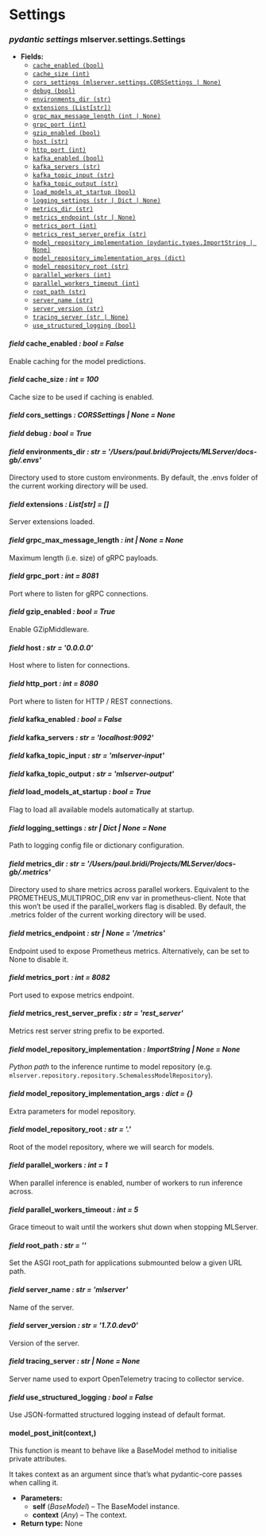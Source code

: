 <a id="settings"></a>

# Settings

<a id="mlserver.settings.Settings"></a>

### *pydantic settings* mlserver.settings.Settings

* **Fields:**
  - [`cache_enabled (bool)`](#mlserver.settings.Settings.cache_enabled)
  - [`cache_size (int)`](#mlserver.settings.Settings.cache_size)
  - [`cors_settings (mlserver.settings.CORSSettings | None)`](#mlserver.settings.Settings.cors_settings)
  - [`debug (bool)`](#mlserver.settings.Settings.debug)
  - [`environments_dir (str)`](#mlserver.settings.Settings.environments_dir)
  - [`extensions (List[str])`](#mlserver.settings.Settings.extensions)
  - [`grpc_max_message_length (int | None)`](#mlserver.settings.Settings.grpc_max_message_length)
  - [`grpc_port (int)`](#mlserver.settings.Settings.grpc_port)
  - [`gzip_enabled (bool)`](#mlserver.settings.Settings.gzip_enabled)
  - [`host (str)`](#mlserver.settings.Settings.host)
  - [`http_port (int)`](#mlserver.settings.Settings.http_port)
  - [`kafka_enabled (bool)`](#mlserver.settings.Settings.kafka_enabled)
  - [`kafka_servers (str)`](#mlserver.settings.Settings.kafka_servers)
  - [`kafka_topic_input (str)`](#mlserver.settings.Settings.kafka_topic_input)
  - [`kafka_topic_output (str)`](#mlserver.settings.Settings.kafka_topic_output)
  - [`load_models_at_startup (bool)`](#mlserver.settings.Settings.load_models_at_startup)
  - [`logging_settings (str | Dict | None)`](#mlserver.settings.Settings.logging_settings)
  - [`metrics_dir (str)`](#mlserver.settings.Settings.metrics_dir)
  - [`metrics_endpoint (str | None)`](#mlserver.settings.Settings.metrics_endpoint)
  - [`metrics_port (int)`](#mlserver.settings.Settings.metrics_port)
  - [`metrics_rest_server_prefix (str)`](#mlserver.settings.Settings.metrics_rest_server_prefix)
  - [`model_repository_implementation (pydantic.types.ImportString | None)`](#mlserver.settings.Settings.model_repository_implementation)
  - [`model_repository_implementation_args (dict)`](#mlserver.settings.Settings.model_repository_implementation_args)
  - [`model_repository_root (str)`](#mlserver.settings.Settings.model_repository_root)
  - [`parallel_workers (int)`](#mlserver.settings.Settings.parallel_workers)
  - [`parallel_workers_timeout (int)`](#mlserver.settings.Settings.parallel_workers_timeout)
  - [`root_path (str)`](#mlserver.settings.Settings.root_path)
  - [`server_name (str)`](#mlserver.settings.Settings.server_name)
  - [`server_version (str)`](#mlserver.settings.Settings.server_version)
  - [`tracing_server (str | None)`](#mlserver.settings.Settings.tracing_server)
  - [`use_structured_logging (bool)`](#mlserver.settings.Settings.use_structured_logging)

<a id="mlserver.settings.Settings.cache_enabled"></a>

#### *field* cache_enabled *: bool* *= False*

Enable caching for the model predictions.

<a id="mlserver.settings.Settings.cache_size"></a>

#### *field* cache_size *: int* *= 100*

Cache size to be used if caching is enabled.

<a id="mlserver.settings.Settings.cors_settings"></a>

#### *field* cors_settings *: CORSSettings | None* *= None*

<a id="mlserver.settings.Settings.debug"></a>

#### *field* debug *: bool* *= True*

<a id="mlserver.settings.Settings.environments_dir"></a>

#### *field* environments_dir *: str* *= '/Users/paul.bridi/Projects/MLServer/docs-gb/.envs'*

Directory used to store custom environments.
By default, the .envs folder of the current working directory will be
used.

<a id="mlserver.settings.Settings.extensions"></a>

#### *field* extensions *: List[str]* *= []*

Server extensions loaded.

<a id="mlserver.settings.Settings.grpc_max_message_length"></a>

#### *field* grpc_max_message_length *: int | None* *= None*

Maximum length (i.e. size) of gRPC payloads.

<a id="mlserver.settings.Settings.grpc_port"></a>

#### *field* grpc_port *: int* *= 8081*

Port where to listen for gRPC connections.

<a id="mlserver.settings.Settings.gzip_enabled"></a>

#### *field* gzip_enabled *: bool* *= True*

Enable GZipMiddleware.

<a id="mlserver.settings.Settings.host"></a>

#### *field* host *: str* *= '0.0.0.0'*

Host where to listen for connections.

<a id="mlserver.settings.Settings.http_port"></a>

#### *field* http_port *: int* *= 8080*

Port where to listen for HTTP / REST connections.

<a id="mlserver.settings.Settings.kafka_enabled"></a>

#### *field* kafka_enabled *: bool* *= False*

<a id="mlserver.settings.Settings.kafka_servers"></a>

#### *field* kafka_servers *: str* *= 'localhost:9092'*

<a id="mlserver.settings.Settings.kafka_topic_input"></a>

#### *field* kafka_topic_input *: str* *= 'mlserver-input'*

<a id="mlserver.settings.Settings.kafka_topic_output"></a>

#### *field* kafka_topic_output *: str* *= 'mlserver-output'*

<a id="mlserver.settings.Settings.load_models_at_startup"></a>

#### *field* load_models_at_startup *: bool* *= True*

Flag to load all available models automatically at startup.

<a id="mlserver.settings.Settings.logging_settings"></a>

#### *field* logging_settings *: str | Dict | None* *= None*

Path to logging config file or dictionary configuration.

<a id="mlserver.settings.Settings.metrics_dir"></a>

#### *field* metrics_dir *: str* *= '/Users/paul.bridi/Projects/MLServer/docs-gb/.metrics'*

Directory used to share metrics across parallel workers.
Equivalent to the PROMETHEUS_MULTIPROC_DIR env var in
prometheus-client.
Note that this won’t be used if the parallel_workers flag is disabled.
By default, the .metrics folder of the current working directory will be
used.

<a id="mlserver.settings.Settings.metrics_endpoint"></a>

#### *field* metrics_endpoint *: str | None* *= '/metrics'*

Endpoint used to expose Prometheus metrics. Alternatively, can be set to
None to disable it.

<a id="mlserver.settings.Settings.metrics_port"></a>

#### *field* metrics_port *: int* *= 8082*

Port used to expose metrics endpoint.

<a id="mlserver.settings.Settings.metrics_rest_server_prefix"></a>

#### *field* metrics_rest_server_prefix *: str* *= 'rest_server'*

Metrics rest server string prefix to be exported.

<a id="mlserver.settings.Settings.model_repository_implementation"></a>

#### *field* model_repository_implementation *: ImportString | None* *= None*

*Python path* to the inference runtime to model repository (e.g.
`mlserver.repository.repository.SchemalessModelRepository`).

<a id="mlserver.settings.Settings.model_repository_implementation_args"></a>

#### *field* model_repository_implementation_args *: dict* *= {}*

Extra parameters for model repository.

<a id="mlserver.settings.Settings.model_repository_root"></a>

#### *field* model_repository_root *: str* *= '.'*

Root of the model repository, where we will search for models.

<a id="mlserver.settings.Settings.parallel_workers"></a>

#### *field* parallel_workers *: int* *= 1*

When parallel inference is enabled, number of workers to run inference
across.

<a id="mlserver.settings.Settings.parallel_workers_timeout"></a>

#### *field* parallel_workers_timeout *: int* *= 5*

Grace timeout to wait until the workers shut down when stopping MLServer.

<a id="mlserver.settings.Settings.root_path"></a>

#### *field* root_path *: str* *= ''*

Set the ASGI root_path for applications submounted below a given URL path.

<a id="mlserver.settings.Settings.server_name"></a>

#### *field* server_name *: str* *= 'mlserver'*

Name of the server.

<a id="mlserver.settings.Settings.server_version"></a>

#### *field* server_version *: str* *= '1.7.0.dev0'*

Version of the server.

<a id="mlserver.settings.Settings.tracing_server"></a>

#### *field* tracing_server *: str | None* *= None*

Server name used to export OpenTelemetry tracing to collector service.

<a id="mlserver.settings.Settings.use_structured_logging"></a>

#### *field* use_structured_logging *: bool* *= False*

Use JSON-formatted structured logging instead of default format.

<a id="mlserver.settings.Settings.model_post_init"></a>

#### model_post_init(context,)

This function is meant to behave like a BaseModel method to initialise private attributes.

It takes context as an argument since that’s what pydantic-core passes when calling it.

* **Parameters:**
  * **self** (*BaseModel*) – The BaseModel instance.
  * **context** (*Any*) – The context.
* **Return type:**
  None
